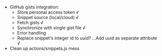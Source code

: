 * GitHub gists integration:
  * Store personal access token √
  * Snippet source (local/cloud) √
  * Fetch gists √
  * Synchronize with single gist file √
  * Error handling
  * Replace snippet's integer id to uuid? ...Add uuid as separate attribute √
* Clean up actions/snippets.js mess